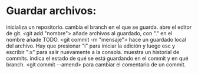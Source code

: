 # Guardar archivos:
<git init> inicializa un repositorio.
<branch> cambia el branch en el que se guarda.
<vim> abre el editor de git.
<git add "nombre"> añade archivos al guardado, con "." en el nombre añade TODO.
<git commit -m "mensaje"> hace un guardado local del archivo. Hay que presionar "i" para iniciar la edición y luego esc y escribir ":x" para salir nuevamente a la consola.
<git log> muestra un historial de commits.
<git status> indica el estado de qué se está guardando en el commit y en qué branch.
<git commit --amend> para cambiar el comentario de un commit.
